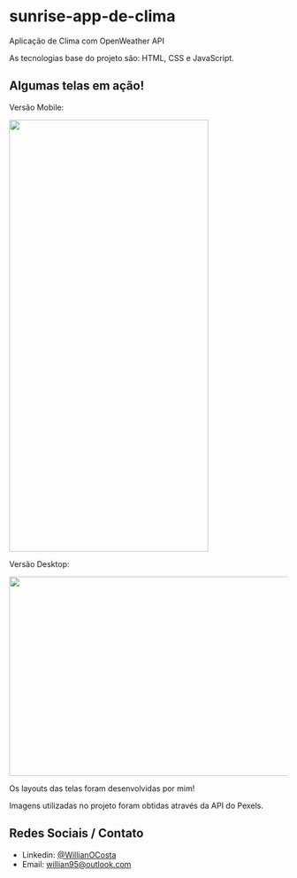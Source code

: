 # sunrise-app-de-clima

Aplicação de Clima com OpenWeather API

As tecnologias base do projeto são: HTML, CSS e JavaScript.

## Algumas telas em ação!

Versão Mobile:
<p aling="center"> 
    <img width="360" height="780" src="_assets/img/sunrise-gif-1.gif" >
</p>


Versão Desktop:
<p aling="center"> 
    <img width="720" height="360" src="_assets/img/sunrise-gif-2.gif" >
</p>

Os layouts das telas foram desenvolvidas por mim!

Imagens utilizadas no projeto foram obtidas através da API do Pexels.

## Redes Sociais / Contato

* Linkedin: [@WillianOCosta](https://www.linkedin.com/in/willianocosta/ "@WillinaOCosta")
* Email: willian95@outlook.com
